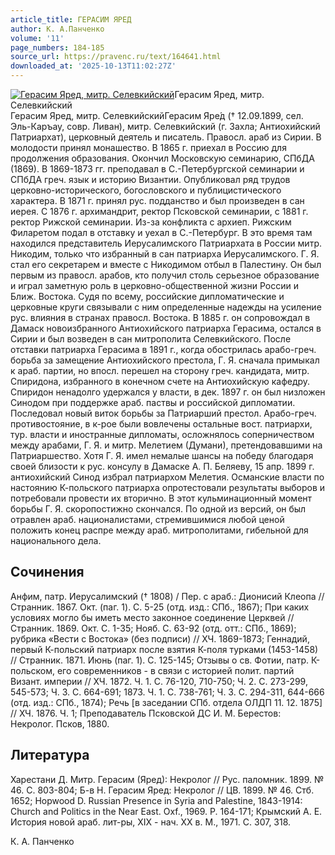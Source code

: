 ```yaml
---
article_title: ГЕРАСИМ ЯРЕД
author: К. А.Панченко
volume: '11'
page_numbers: 184-185
source_url: https://pravenc.ru/text/164641.html
downloaded_at: '2025-10-13T11:02:27Z'
---
```


[![Герасим Яред, митр. Селевкийский](https://pravenc.ru/data/637/468/1234/i200.jpg "Кликните для увеличения картинки")](https://pravenc.ru/data/637/468/1234/i400.jpg)Герасим Яред, митр. Селевкийский  
Герасим Яред, митр. СелевкийскийГерасим Яре́д († 12.09.1899, сел. Эль-Каръау, совр. Ливан), митр. Селевкийский (г. Захла; Антиохийский Патриархат), церковный деятель и писатель. Правосл. араб из Сирии. В молодости принял монашество. В 1865 г. приехал в Россию для продолжения образования. Окончил Московскую семинарию, СПбДА (1869). В 1869-1873 гг. преподавал в С.-Петербургской семинарии и СПбДА греч. язык и историю Византии. Опубликовал ряд трудов церковно-исторического, богословского и публицистического характера. В 1871 г. принял рус. подданство и был произведен в сан иерея. С 1876 г. архимандрит, ректор Псковской семинарии, с 1881 г. ректор Рижской семинарии. Из-за конфликта с архиеп. Рижским Филаретом подал в отставку и уехал в С.-Петербург. В это время там находился представитель Иерусалимского Патриархата в России митр. Никодим, только что избранный в сан патриарха Иерусалимского. Г. Я. стал его секретарем и вместе с Никодимом отбыл в Палестину. Он был первым из правосл. арабов, кто получил столь серьезное образование и играл заметную роль в церковно-общественной жизни России и Ближ. Востока. Судя по всему, российские дипломатические и церковные круги связывали с ним определенные надежды на усиление рус. влияния в странах правосл. Востока. В 1885 г. он сопровождал в Дамаск новоизбранного Антиохийского патриарха Герасима, остался в Сирии и был возведен в сан митрополита Селевкийского. После отставки патриарха Герасима в 1891 г., когда обострилась арабо-греч. борьба за замещение Антиохийского престола, Г. Я. сначала примыкал к араб. партии, но впосл. перешел на сторону греч. кандидата, митр. Спиридона, избранного в конечном счете на Антиохийскую кафедру. Спиридон ненадолго удержался у власти, в дек. 1897 г. он был низложен Синодом при поддержке араб. паствы и российской дипломатии. Последовал новый виток борьбы за Патриарший престол. Арабо-греч. противостояние, в к-рое были вовлечены остальные вост. патриархи, тур. власти и иностранные дипломаты, осложнялось соперничеством между арабами, Г. Я. и митр. Мелетием (Думани), претендовавшими на Патриаршество. Хотя Г. Я. имел немалые шансы на победу благодаря своей близости к рус. консулу в Дамаске А. П. Беляеву, 15 апр. 1899 г. антиохийский Синод избрал патриархом Мелетия. Османские власти по настоянию К-польского патриарха опротестовали результаты выборов и потребовали провести их вторично. В этот кульминационный момент борьбы Г. Я. скоропостижно скончался. По одной из версий, он был отравлен араб. националистами, стремившимися любой ценой положить конец распре между араб. митрополитами, гибельной для национального дела.

## Сочинения

Анфим, патр. Иерусалимский († 1808) / Пер. с араб.: Дионисий Клеопа // Странник. 1867. Окт. (паг. 1). C. 5-25 (отд. изд.: СПб., 1867); При каких условиях могло бы иметь место законное соединение Церквей // Странник. 1869. Окт. C. 1-35; Нояб. С. 63-92 (отд. отт.: СПб., 1869); рубрика «Вести с Востока» (без подписи) // ХЧ. 1869-1873; Геннадий, первый К-польский патриарх после взятия К-поля турками (1453-1458) // Странник. 1871. Июнь (паг. 1). С. 125-145; Отзывы о св. Фотии, патр. К-польском, его современников - в связи с историей полит. партий Визант. империи // ХЧ. 1872. Ч. 1. С. 76-120, 710-750; Ч. 2. С. 273-299, 545-573; Ч. 3. С. 664-691; 1873. Ч. 1. С. 738-761; Ч. 3. С. 294-311, 644-666 (отд. изд.: СПб., 1874); Речь [в заседании СПб. отдела ОЛДП 11. 12. 1875] // ХЧ. 1876. Ч. 1; Преподаватель Псковской ДС И. М. Берестов: Некролог. Псков, 1880.

## Литература

Харестани Д. Митр. Герасим (Яред): Некролог // Рус. паломник. 1899. № 46. С. 803-804; Б-в Н. Герасим Яред: Некролог // ЦВ. 1899. № 46. Стб. 1652; Hopwood D. Russian Presence in Syria and Palestine, 1843-1914: Church and Politics in the Near East. Oxf., 1969. P. 164-171; Крымский А. Е. История новой араб. лит-ры, XIX - нач. XX в. М., 1971. С. 307, 318.

К. А.  Панченко
